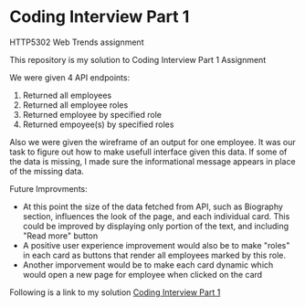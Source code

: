 # Coding Interview Part 1 
HTTP5302 Web Trends assignment

This repository is my solution to Coding Interview Part 1 Assignment

We were given 4 API endpoints: 
1. Returned all employees
2. Returned all employee roles
3. Returned employee by specified role
4. Returned empoyee(s) by specified roles

Also we were given the wireframe of an output for one employee. It was our task to figure out how to make usefull interface given this data.
If some of the data is missing, I made sure the informational message appears in place of the missing data.

Future Improvments:
 * At this point the size of the data fetched from API, such as Biography section, influences the look of the page, and each individual card. This could be improved by displaying only portion of the text, and including "Read more" button
 * A positive user experience improvement would also be to make "roles" in each card as buttons that render all employees marked by this role.
 * Another imporvement would be to make each card dynamic which would open a new page for employee when clicked on the card

Following is a link to my solution [Coding Interview Part 1](http://vitaliybulyma.com/coding1/)
